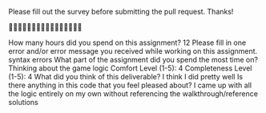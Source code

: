 Please fill out the survey before submitting the pull request. Thanks!

🚀🚀🚀🚀🚀🚀🚀🚀🚀🚀🚀🚀🚀🚀🚀🚀

How many hours did you spend on this assignment?
12 
Please fill in one error and/or error message you received while working on this assignment.
syntax errors
What part of the assignment did you spend the most time on?
Thinking about the game logic 
Comfort Level (1-5):
4
Completeness Level (1-5):
4
What did you think of this deliverable?
I think I did pretty well
Is there anything in this code that you feel pleased about?
I came up with all the logic entirely on my own without referencing the walkthrough/reference solutions
